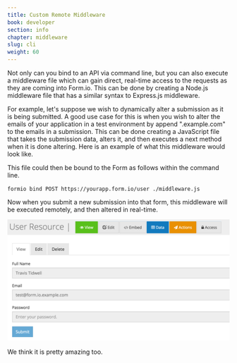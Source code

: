 ```yaml
---
title: Custom Remote Middleware
book: developer
section: info
chapter: middleware
slug: cli
weight: 60
---
```

Not only can you bind to an API via command line, but you can also execute a middleware file which can gain direct, real-time
access to the requests as they are coming into Form.io. This can be done by creating a Node.js middleware file that has
a similar syntax to Express.js middleware.

For example, let's suppose we wish to dynamically alter a submission as it is being submitted. A good use case for this is when
you wish to alter the emails of your application in a test environment by append ".example.com" to the emails in a submission.
This can be done creating a JavaScript file that takes the submission data, alters it, and then executes a next method when it
is done altering. Here is an example of what this middleware would look like.

<script src="https://gist.github.com/travist/90d64ae2b0bdbec76e10.js"></script>

This file could then be bound to the Form as follows within the command line.

    formio bind POST https://yourapp.form.io/user ./middleware.js

Now when you submit a new submission into that form, this middleware will be executed remotely, and then altered in real-time.

   ![](/assets/img/formio-alter-email.png)

We think it is pretty amazing too.
